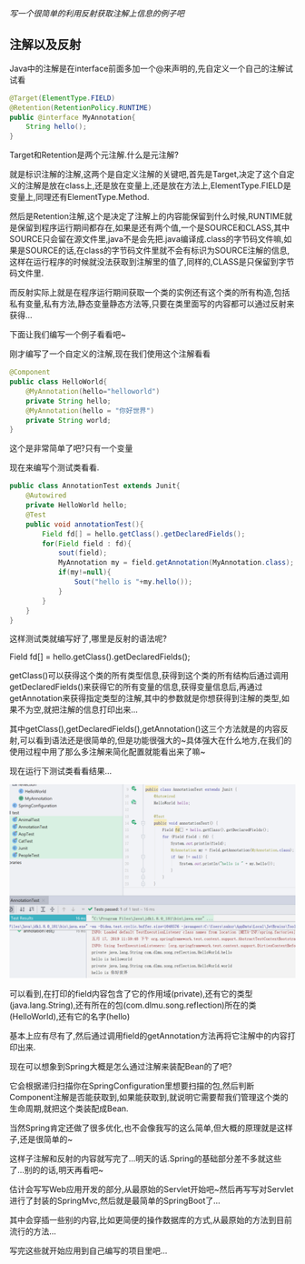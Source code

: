 *写一个很简单的利用反射获取注解上信息的例子吧*

## 注解以及反射

Java中的注解是在interface前面多加一个@来声明的,先自定义一个自己的注解试试看

```java
@Target(ElementType.FIELD)
@Retention(RetentionPolicy.RUNTIME)
public @interface MyAnnotation{
    String hello();
}
```

Target和Retention是两个元注解.什么是元注解?

就是标识注解的注解,这两个是自定义注解的关键吧,首先是Target,决定了这个自定义的注解是放在class上,还是放在变量上,还是放在方法上,ElementType.FIELD是变量上,同理还有ElementType.Method.

然后是Retention注解,这个是决定了注解上的内容能保留到什么时候,RUNTIME就是保留到程序运行期间都存在,如果是还有两个值,一个是SOURCE和CLASS,其中SOURCE只会留在源文件里,java不是会先把.java编译成.class的字节码文件嘛,如果是SOURCE的话,在class的字节码文件里就不会有标识为SOURCE注解的信息,这样在运行程序的时候就没法获取到注解里的值了,同样的,CLASS是只保留到字节码文件里.

而反射实际上就是在程序运行期间获取一个类的实例还有这个类的所有构造,包括私有变量,私有方法,静态变量静态方法等,只要在类里面写的内容都可以通过反射来获得...

下面让我们编写一个例子看看吧~

刚才编写了一个自定义的注解,现在我们使用这个注解看看

```java
@Component
public class HelloWorld{
    @MyAnnotation(hello="helloworld")
    private String hello;
    @MyAnnotation(hello = "你好世界")
    private String world;
}
```

这个是非常简单了吧?只有一个变量

现在来编写个测试类看看.

```java
public class AnnotationTest extends Junit{
    @Autowired
    private HelloWorld hello;
    @Test
    public void annotationTest(){
        Field fd[] = hello.getClass().getDeclaredFields();
        for(Field field : fd){
            sout(field);
            MyAnnotation my = field.getAnnotation(MyAnnotation.class);
            if(my!=null){
                Sout("hello is "+my.hello());
            }
        }
    }
}
```

这样测试类就编写好了,哪里是反射的语法呢?

Field fd[] = hello.getClass().getDeclaredFields();

getClass()可以获得这个类的所有类型信息,获得到这个类的所有结构后通过调用getDeclaredFields()来获得它的所有变量的信息,获得变量信息后,再通过getAnnotation来获得指定类型的注解,其中的参数就是你想获得到注解的类型,如果不为空,就把注解的信息打印出来...

其中getClass(),getDeclaredFields(),getAnnotation()这三个方法就是的内容反射,可以看到语法还是很简单的,但是功能很强大的~具体强大在什么地方,在我们的使用过程中用了那么多注解来简化配置就能看出来了嘛~

现在运行下测试类看看结果...

![1558108836528](assets/1558108836528.png)

可以看到,在打印的field内容包含了它的作用域(private),还有它的类型(java.lang.String),还有所在的包(com.dlmu.song.reflection)所在的类(HelloWorld),还有它的名字(hello)

基本上应有尽有了,然后通过调用field的getAnnotation方法再将它注解中的内容打印出来.



现在可以想象到Spring大概是怎么通过注解来装配Bean的了吧?

它会根据递归扫描你在SpringConfiguration里想要扫描的包,然后判断Component注解是否能获取到,如果能获取到,就说明它需要帮我们管理这个类的生命周期,就把这个类装配成Bean.

当然Spring肯定还做了很多优化,也不会像我写的这么简单,但大概的原理就是这样子,还是很简单的~

这样子注解和反射的内容就写完了...明天的话.Spring的基础部分差不多就这些了...别的的话,明天再看吧~

估计会写写Web应用开发的部分,从最原始的Servlet开始吧~然后再写写对Servlet进行了封装的SpringMvc,然后就是最简单的SpringBoot了...

其中会穿插一些别的内容,比如更简便的操作数据库的方式,从最原始的方法到目前流行的方法...

写完这些就开始应用到自己编写的项目里吧...
